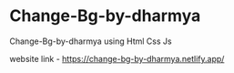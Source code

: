 # Change-Bg-by-dharmya
Change-Bg-by-dharmya using Html Css Js

website link - https://change-bg-by-dharmya.netlify.app/
